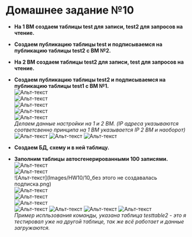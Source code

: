 
# Домашнее задание №10


* **На 1 ВМ создаем таблицы test для записи, test2 для запросов на чтение.**  
* **Создаем публикацию таблицы test и подписываемся на публикацию таблицы test2 с ВМ №2.**  
* **На 2 ВМ создаем таблицы test2 для записи, test для запросов на чтение.**  
* **Создаем публикацию таблицы test2 и подписываемся на публикацию таблицы test1 с ВМ №1.**  
![Альт-текст](Images/HW10/01.png)  
![Альт-текст](Images/HW10/18.png)  
![Альт-текст](Images/HW10/03.png)  
![Альт-текст](Images/HW10/04.png)  
![Альт-текст](Images/HW10/05.png)  
_Делаем данные настройки на 1 и 2 ВМ. (IP адреса указываются соответсвенно принципа на 1 ВМ указывается IP 2 ВМ и наоборот)_  
![Альт-текст](Images/HW10/06.png)
![Альт-текст](Images/HW10/07.png)
![Альт-текст](Images/HW10/08.png)


* **Создаем БД, схему и в ней таблицу.**  
* **Заполним таблицы автосгенерированными 100 записями.**  
![Альт-текст](Images/HW10/09.png)  
![Альт-текст](Images/HW10/10_05.png)  
![Альт-текст](Images/HW10/10_без этого не создавалась подписка.png)  
![Альт-текст](Images/HW10/11.png)  
![Альт-текст](Images/HW10/12.png)  
![Альт-текст](Images/HW10/13.png)  
![Альт-текст](Images/HW10/14.png)
![Альт-текст](Images/HW10/15.png)
![Альт-текст](Images/HW10/16.png)
![Альт-текст](Images/HW10/17.png)  
_Пример испльзования команды, указана таблица testtable2 - это я тестировал уже на другой таблице, так же всё работает и данные загружаются._  

